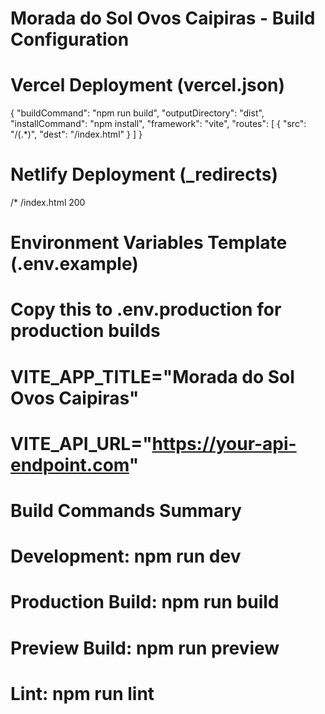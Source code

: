 # Morada do Sol Ovos Caipiras - Build Configuration

# Vercel Deployment (vercel.json)
{
  "buildCommand": "npm run build",
  "outputDirectory": "dist",
  "installCommand": "npm install",
  "framework": "vite",
  "routes": [
    {
      "src": "/(.*)",
      "dest": "/index.html"
    }
  ]
}

# Netlify Deployment (_redirects)
/*    /index.html   200

# Environment Variables Template (.env.example)
# Copy this to .env.production for production builds
# VITE_APP_TITLE="Morada do Sol Ovos Caipiras"
# VITE_API_URL="https://your-api-endpoint.com"

# Build Commands Summary
# Development: npm run dev
# Production Build: npm run build  
# Preview Build: npm run preview
# Lint: npm run lint